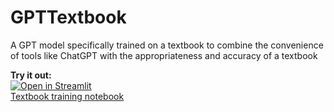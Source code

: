 # GPTTextbook
A GPT model specifically trained on a textbook to combine the convenience of tools like ChatGPT with the appropriateness and accuracy of a textbook

**Try it out:** <br>
[![Open in Streamlit](https://static.streamlit.io/badges/streamlit_badge_black_white.svg)](https://gpttextbook.streamlit.app/)<br>
[Textbook training notebook](models/model_prototype.ipynb)
